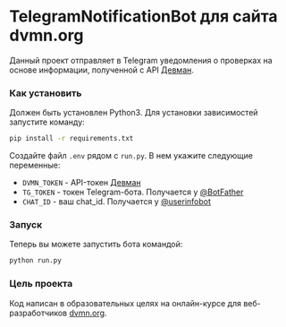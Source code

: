 # TelegramNotificationBot для сайта dvmn.org

Данный проект отправляет в Telegram уведомления о проверках на основе информации, полученной с API [Девман](https://dvmn.org/api/docs/).

### Как установить

Должен быть установлен Python3. Для установки зависимостей запустите команду:
```bash
pip install -r requirements.txt
```

Создайте файл `.env` рядом с `run.py`. В нем укажите следующие переменные:
* `DVMN_TOKEN` - API-токен [Девман](https://dvmn.org/api/docs/)
* `TG_TOKEN` - токен Telegram-бота. Получается у [@BotFather](https://telegram.me/BotFather)
* `CHAT_ID` - ваш chat_id. Получается у [@userinfobot](https://telegram.me/userinfobot)

### Запуск

Теперь вы можете запустить бота командой:

```bash
python run.py
```

### Цель проекта

Код написан в образовательных целях на онлайн-курсе для веб-разработчиков [dvmn.org](https://dvmn.org/).
